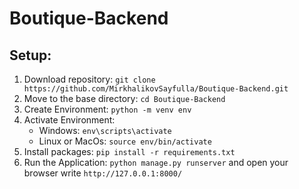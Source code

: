 # Boutique-Backend
## Setup:
1. Download repository: `git clone https://github.com/MirkhalikovSayfulla/Boutique-Backend.git`
2. Move to the base directory: `cd Boutique-Backend`
3. Create Environment: `python -m venv env`
4. Activate Environment: 
    - Windows: `env\scripts\activate`
    - Linux or MacOs: `source env/bin/activate`
5. Install packages: `pip install -r requirements.txt`
6. Run the Application: `python manage.py runserver` and open your browser write `http://127.0.0.1:8000/`